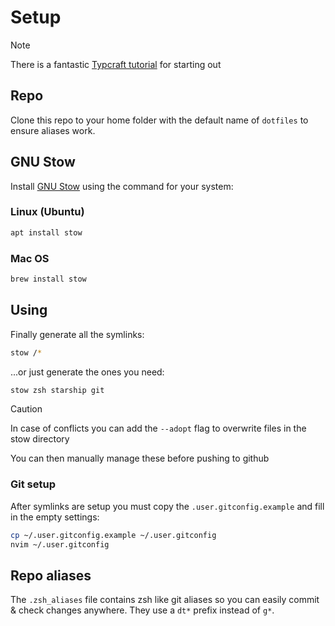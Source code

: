 # Setup

> [!NOTE]
> There is a fantastic [Typcraft tutorial](https://typecraft.dev/tutorial/never-lose-your-configs-again) for starting out

## Repo

Clone this repo to your home folder with the default name of `dotfiles` to ensure aliases work.

## GNU Stow

Install [GNU Stow](https://www.gnu.org/software/stow/manual/stow.html) using the command for your system:

### Linux (Ubuntu)

```zsh
apt install stow
```

### Mac OS

```zsh
brew install stow
```

## Using

Finally generate all the symlinks:

```zsh
stow /*
```

...or just generate the ones you need:

```zsh
stow zsh starship git
```

> [!CAUTION]
> In case of conflicts you can add the `--adopt` flag
> to overwrite files in the stow directory
>
> You can then manually manage these before pushing to github

### Git setup

After symlinks are setup you must copy the `.user.gitconfig.example` and fill in the empty settings:

```bash
cp ~/.user.gitconfig.example ~/.user.gitconfig
nvim ~/.user.gitconfig
```

## Repo aliases

The `.zsh_aliases` file contains zsh like git aliases so you can easily commit & check changes anywhere. They use a `dt*` prefix instead of `g*`.

